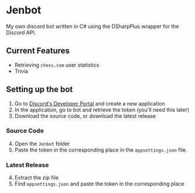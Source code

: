 # Jenbot
My own discord bot written in C# using the DSharpPlus wrapper for the Discord API. 

## Current Features 
- Retrieving `chess.com` user statistics
- Trivia

## Setting up the bot
1. Go to [Discord's Developer Portal](https://discord.com/developers/applications) and create a new application 
2. In the application, go to bot and retrieve the token (you'll need this later)
3. Download the source code, or download the latest release

### Source Code
4. Open the `Jenbot` folder
5. Paste the token in the corresponding place in the `appsettings.json` file.

### Latest Release
4. Extract the zip file
5. Find `appsettings.json` and paste the token in the corresponding place